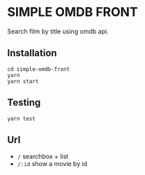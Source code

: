 # SIMPLE OMDB FRONT

Search film by title using omdb api.

## Installation

```
cd simple-omdb-front
yarn
yarn start
```

## Testing

`yarn test`

## Url

* `/` searchbox + list
* `/:id` show a movie by id
